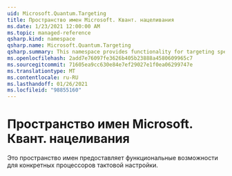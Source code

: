 ```yaml
---
uid: Microsoft.Quantum.Targeting
title: Пространство имен Microsoft. Квант. нацеливания
ms.date: 1/23/2021 12:00:00 AM
ms.topic: managed-reference
qsharp.kind: namespace
qsharp.name: Microsoft.Quantum.Targeting
qsharp.summary: This namespace provides functionality for targeting specific quantum processors.
ms.openlocfilehash: 2add7e76097fe3626b405b23888a4580609965c7
ms.sourcegitcommit: 71605ea9cc630e84e7ef29027e1f0ea06299747e
ms.translationtype: MT
ms.contentlocale: ru-RU
ms.lasthandoff: 01/26/2021
ms.locfileid: "98855160"
---
```

# <a name="microsoftquantumtargeting-namespace"></a>Пространство имен Microsoft. Квант. нацеливания

Это пространство имен предоставляет функциональные возможности для конкретных процессоров тактовой настройки.

